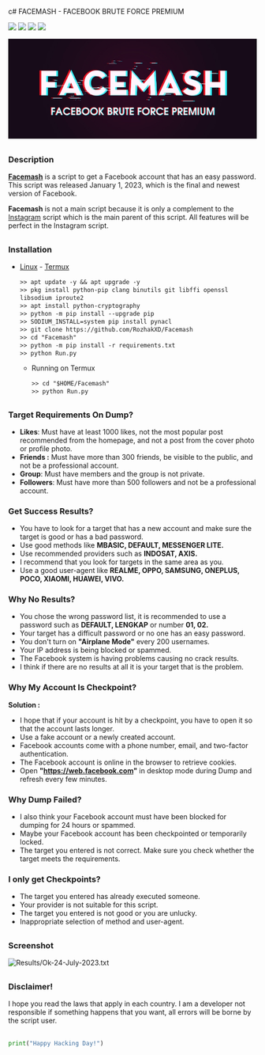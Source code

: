 c# FACEMASH - FACEBOOK BRUTE FORCE PREMIUM

<p
<br>
  <img src="https://img.shields.io/badge/python-3.11-blue.svg">
  <img src="https://img.shields.io/badge/Author-Rozhak-green?style=flat-square">
  <img src="https://img.shields.io/badge/Open%20Source-No-red?style=flat-square">
  <img src="https://img.shields.io/badge/Written%20In-Python-yellow?style=flat-square">
</p>

<p align="center">
  <img src="Data/Facemash.jpg">
</p>

##

### Description
**[Facemash](https://www.instagram.com/s/aGlnaGxpZ2h0OjE3OTI4ODI1MTk3NzAyNzIw?story_media_id=3122076630454228803_5398218083)** is a script to get a Facebook account that has an easy password. This script was released January 1, 2023, which is the final and newest version of Facebook.

**Facemash** is not a main script because it is only a complement to the [Instagram](https://github.com/RozhakXD/Premium) script which is the main parent of this script. All features will be perfect in the Instagram script.

##

### Installation

* [Linux](https://drive.google.com/file/d/1IbP1CHRwOzUKHyq0AZz9MbuzjQKhGdtL/view?usp=drivesdk) - [Termux](https://f-droid.org/repo/com.termux_118.apk)

  ```
  >> apt update -y && apt upgrade -y
  >> pkg install python-pip clang binutils git libffi openssl libsodium iproute2
  >> apt install python-cryptography
  >> python -m pip install --upgrade pip
  >> SODIUM_INSTALL=system pip install pynacl
  >> git clone https://github.com/RozhakXD/Facemash
  >> cd "Facemash"
  >> python -m pip install -r requirements.txt
  >> python Run.py
  ```
  - Running on Termux

    ```
    >> cd "$HOME/Facemash"
    >> python Run.py
    ```

##

### Target Requirements On Dump?

- **Likes**: Must have at least 1000 likes, not the most popular post recommended from the homepage, and not a post from the cover photo or profile photo.
- **Friends :** Must have more than 300 friends, be visible to the public, and not be a professional account.
- **Group**: Must have members and the group is not private.
- **Followers**: Must have more than 500 followers and not be a professional account.

### Get Success Results?

- You have to look for a target that has a new account and make sure the target is good or has a bad password.
- Use good methods like **MBASIC, DEFAULT, MESSENGER LITE.**
- Use recommended providers such as **INDOSAT, AXIS.**
- I recommend that you look for targets in the same area as you.
- Use a good user-agent like **REALME, OPPO, SAMSUNG, ONEPLUS, POCO, XIAOMI, HUAWEI, VIVO.**

### Why No Results?

- You chose the wrong password list, it is recommended to use a password such as **DEFAULT, LENGKAP** or number **01, 02.**
- Your target has a difficult password or no one has an easy password.
- You don't turn on **"Airplane Mode"** every 200 usernames.
- Your IP address is being blocked or spammed.
- The Facebook system is having problems causing no crack results.
- I think if there are no results at all it is your target that is the problem.

### Why My Account Is Checkpoint?

**Solution :**
- I hope that if your account is hit by a checkpoint, you have to open it so that the account lasts longer.
- Use a fake account or a newly created account.
- Facebook accounts come with a phone number, email, and two-factor authentication.
- The Facebook account is online in the browser to retrieve cookies.
- Open **"https://web.facebook.com"** in desktop mode during Dump and refresh every few minutes.

### Why Dump Failed?

- I also think your Facebook account must have been blocked for dumping for 24 hours or spammed.
- Maybe your Facebook account has been checkpointed or temporarily locked.
- The target you entered is not correct. Make sure you check whether the target meets the requirements.

### I only get Checkpoints?

- The target you entered has already executed someone.
- Your provider is not suitable for this script.
- The target you entered is not good or you are unlucky.
- Inappropriate selection of method and user-agent.

##

### Screenshot

![Results/Ok-24-July-2023.txt](https://github.com/RozhakXD/Facemash/blob/main/Data/Ok-24-July-2023.png)

##

### Disclaimer!

I hope you read the laws that apply in each country. I am a developer not responsible if something happens that you want, all errors will be borne by the script user.
##

```python
print("Happy Hacking Day!")
```
##
